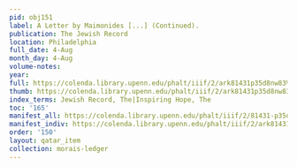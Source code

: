 ```yaml
---
pid: obj151
label: A Letter by Maimonides [...] (Continued).
publication: The Jewish Record
location: Philadelphia
full_date: 4-Aug
month_day: 4-Aug
volume-notes:
year:
full: https://colenda.library.upenn.edu/phalt/iiif/2/ark81431p35d8nw83%2FSHA256E-s7882368--611d2f4f7818834d28df864aa278fdf52134af6c84d2b77e5a238b4c05e6190c.jpeg/full/3500,/0/default.jpg
thumb: https://colenda.library.upenn.edu/phalt/iiif/2/ark81431p35d8nw83%2FSHA256E-s7882368--611d2f4f7818834d28df864aa278fdf52134af6c84d2b77e5a238b4c05e6190c.jpeg/full/!200,200/0/default.jpg
index_terms: Jewish Record, The|Inspiring Hope, The
toc: '165'
manifest_all: https://colenda.library.upenn.edu/phalt/iiif/2/81431-p35d8nw83/manifest
manifest_indiv: https://colenda.library.upenn.edu/phalt/iiif/2/ark81431p35d8nw83%2FSHA256E-s7882368--611d2f4f7818834d28df864aa278fdf52134af6c84d2b77e5a238b4c05e6190c.jpeg
order: '150'
layout: qatar_item
collection: morais-ledger
---
```

